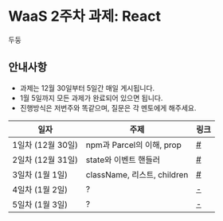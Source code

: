 # WaaS 2주차 과제: React

두둥

## 안내사항

- 과제는 12월 30일부터 5일간 매일 게시됩니다.
- 1월 5일까지 모든 과제가 완료되어 있으면 됩니다.
- 진행방식은 저번주와 똑같으며, 질문은 각 멘토에게 해주세요.

|일자|주제|링크|
|--|--|--|
|1일차 (12월 30일)|npm과 Parcel의 이해, prop|[#](https://github.com/Amel-CYDF/waas-react/tree/master/day1)|
|2일차 (12월 31일)|state와 이벤트 핸들러|[#](https://github.com/Amel-CYDF/waas-react/tree/master/day2)|
|3일차 (1월 1일)|className, 리스트, children|[#](https://github.com/Amel-CYDF/waas-react/tree/master/day3)|
|4일차 (1월 2일)|?|[-]()|
|5일차 (1월 3일)|?|[-]()|